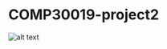 # COMP30019-project2

![alt text](https://raw.githubusercontent.com/username/projectname/branch/path/to/img.png)
